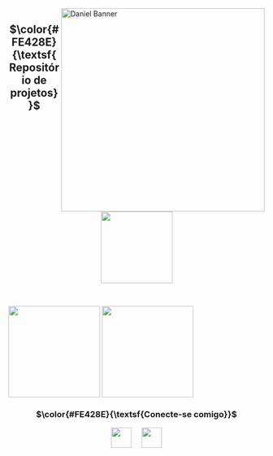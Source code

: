 
<img align="right" alt="Daniel Banner" width="400" src="[https://img.odcdn.com.br/wp-content/uploads/2023/10/google-fotos.jpg](https://im.ge/i/KMIKUD)">

<div align="center">
<h2 align="center"> $\color{#FE428E}{\textsf{Repositório de projetos}}$ </h2>
<a href="https://github.com/danielgomes775/github-readme-stats">
  <img height="141"  src="https://github-readme-stats.vercel.app/api/pin/?username=danielgomes775&repo=Websites_Study_Projects&theme=radical"/>
</a>
</div>



<a> &nbsp; </a>

<div align>
  <a >
  <img height="180" align="center" src="https://github-readme-stats.vercel.app/api/top-langs/?username=danielgomes775&layout=compact&theme=radical" />
</a>

<a>
  <img height="180" align="center" src="https://github-readme-stats.vercel.app/api?username=danielgomes775&show_icons=true&theme=radical" />
</a>
</div>

<h3 align="center">$\color{#FE428E}{\textsf{Conecte-se comigo}}$</h3>

<div align="center">

  <a href="https://www.linkedin.com/in/daniel-gomes-767399234?lipi=urn%3Ali%3Apage%3Ad_flagship3_profile_view_base%3BwX0dk71tQwOts7PZOvvEZQ%3D%3D" target="blank"><img align="center" src="https://cdn.jsdelivr.net/npm/simple-icons@3.0.1/icons/linkedin.svg" alt="" height="40" width="40" /></a>
  <a> &nbsp; </a>
  <a> &nbsp; </a>
  <a href="your link" target="blank"><img align="center" src="https://cdn.jsdelivr.net/npm/simple-icons@3.0.1/icons/gmail.svg" alt="" height="40" width="40" /></a>
</div>


